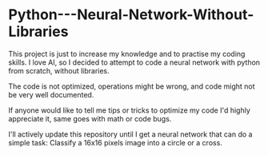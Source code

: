# Python---Neural-Network-Without-Libraries

This project is just to increase my knowledge and to practise my coding skills. I love AI, so I decided to attempt to code a neural network with python from scratch, without libraries.

The code is not optimized, operations might be wrong, and code might not be very well documented.

If anyone would like to tell me tips or tricks to optimize my code I'd highly appreciate it, same goes with math or code bugs.

I'll actively update this repository until I get a neural network that can do a simple task:
Classify a 16x16 pixels image into a circle or a cross.
